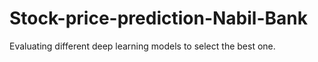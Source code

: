 # Stock-price-prediction-Nabil-Bank

Evaluating different deep learning models to select the best one.
